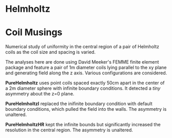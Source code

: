 # Helmholtz

Coil Musings
============

Numerical study of uniformity in the central region of a pair of Helmholtz 
coils as the coil size and spacing is varied.

The analyses here are done using David Meeker's FEMME finite element package
and feature a pair of 1m diameter coils lying parallel to the xy plane and
generating field along the z axis.
Various configurations are considered.

**PureHelmholtz** uses point coils spaced exactly 50cm apart in the center of a 2m
diameter sphere with infinite boundary conditions. It detected a *tiny* asymmetry
about the z=0 plane.

**PureHelmholtzI** replaced the inifinite boundary condition with default boundary 
conditions, which pulled the field into the walls. The asymmetry is unaltered.

**PureHelmholtzHR** kept the infinite bounds but significantly increased the
resolution in the central region. The asymmetry is unaltered.



